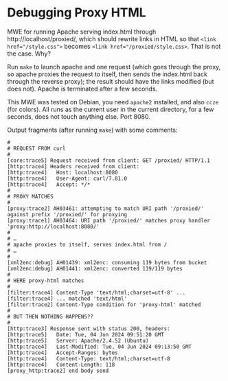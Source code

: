 # Debugging Proxy HTML

MWE for running Apache serving index.html through http://localhost/proxied/, which should rewrite links in HTML so that `<link href="/style.css">` becomes `<link href="/proxied/style.css>`. That is not the case. Why?

Run `make` to launch apache and one request (which goes through the proxy, so apache proxies the request to itself, then sends the index.html back through the reverse proxy); the result should have the links modified (but does not). Apache is terminated after a few seconds.

This MWE was tested on Debian, you need `apache2` installed, and also `ccze` (for colors). All runs as the current user in the current directory, for a few seconds, does not touch anything else. Port 8080.

Output fragments (after running `make`) with some comments:

```
#
# REQUEST FROM curl
#
[core:trace5] Request received from client: GET /proxied/ HTTP/1.1 
[http:trace4] Headers received from client: 
[http:trace4]   Host: localhost:8080 
[http:trace4]   User-Agent: curl/7.81.0 
[http:trace4]   Accept: */* 
#
# PROXY MATCHES 
#
[proxy:trace2] AH03461: attempting to match URI path '/proxied/' against prefix '/proxied/' for proxying 
[proxy:trace1] AH03464: URI path '/proxied/' matches proxy handler 'proxy:http://localhost:8080/' 
#
# … 
# apache proxies to itself, serves index.html from /
# …
#
[xml2enc:debug] AH01439: xml2enc: consuming 119 bytes from bucket 
[xml2enc:debug] AH01441: xml2enc: converted 119/119 bytes 
#
# HERE proxy-html matches
#
[filter:trace4] Content-Type 'text/html;charset=utf-8' ... 
[filter:trace4] ... matched 'text/html' 
[filter:trace2] Content-Type condition for 'proxy-html' matched 
#
# BUT THEN NOTHING HAPPENS??
#
[http:trace3] Response sent with status 200, headers: 
[http:trace5]   Date: Tue, 04 Jun 2024 09:51:20 GMT 
[http:trace5]   Server: Apache/2.4.52 (Ubuntu) 
[http:trace4]   Last-Modified: Tue, 04 Jun 2024 09:13:50 GMT 
[http:trace4]   Accept-Ranges: bytes 
[http:trace4]   Content-Type: text/html;charset=utf-8 
[http:trace4]   Content-Length: 118 
[proxy_http:trace2] end body send 
```
